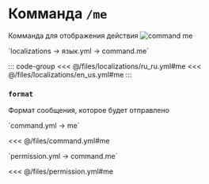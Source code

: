 # Комманда `/me`

Комманда для отображения действия
![command me](/commandme.png)

[//]: # (localization)
<!--@include: @/parts/words.md#localization--> 
<!--@include: @/parts/words.md#path--> `localizations → язык.yml → command.me`

<!--@include: @/parts/words.md#default--> 

::: code-group
<<< @/files/localizations/ru_ru.yml#me
<<< @/files/localizations/en_us.yml#me
:::

### `format`

Формат сообщения, которое будет отправлено

[//]: # (command.yml)
<!--@include: @/parts/words.md#setting-->
<!--@include: @/parts/words.md#path--> `command.yml → me`

<!--@include: @/parts/words.md#default-->
<<< @/files/command.yml#me

<!--@include: @/parts/enable.md-->
<!--@include: @/parts/range.md-->
<!--@include: @/parts/aliases.md-->
<!--@include: @/parts/destination.md-->
<!--@include: @/parts/cooldown.md-->
<!--@include: @/parts/sound.md-->

[//]: # (permission.yml)
<!--@include: @/parts/words.md#permission-->
<!--@include: @/parts/words.md#path--> `permission.yml → command.me`

<!--@include: @/parts/words.md#default-->
<<< @/files/permission.yml#me

<!--@include: @/parts/permission/permissionTier3.md-->
<!--@include: @/parts/permission/cooldown.md-->
<!--@include: @/parts/permission/sound.md-->